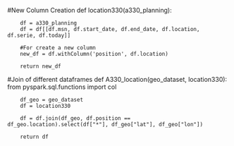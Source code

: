 #New Column Creation
    def location330(a330_planning):

        df = a330_planning
        df = df[[df.msn, df.start_date, df.end_date, df.location, df.serie, df.today]]

        #For create a new column
        new_df = df.withColumn('position', df.location)

        return new_df

#Join of different dataframes
    def A330_location(geo_dataset, location330):
        from pyspark.sql.functions import col

        df_geo = geo_dataset
        df = location330

        df = df.join(df_geo, df.position == df_geo.location).select(df["*"], df_geo["lat"], df_geo["lon"])

        return df

